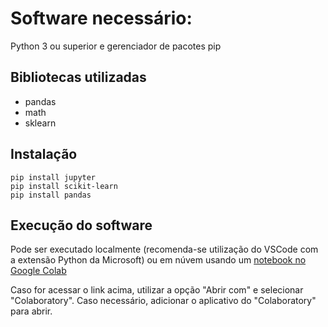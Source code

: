 # Software necessário:

Python 3 ou superior e gerenciador de pacotes pip

## Bibliotecas utilizadas

- pandas
- math
- sklearn

## Instalação 

```pip install jupyter```  
```pip install scikit-learn```  
```pip install pandas```  

## Execução do software

Pode ser executado localmente (recomenda-se utilização do VSCode com a extensão Python da Microsoft) ou em núvem usando um [notebook no Google Colab](https://drive.google.com/file/d/1HKi45vexETTDPfurNTd9vVhqQVCrMrtx/view?usp=sharing)

Caso for acessar o link acima, utilizar a opção "Abrir com" e selecionar "Colaboratory". Caso necessário, adicionar o aplicativo do "Colaboratory" para abrir.